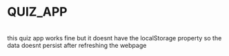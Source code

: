 # QUIZ_APP
<br>
this quiz app works fine but it doesnt have the localStorage property so the data doesnt persist after refreshing the webpage
